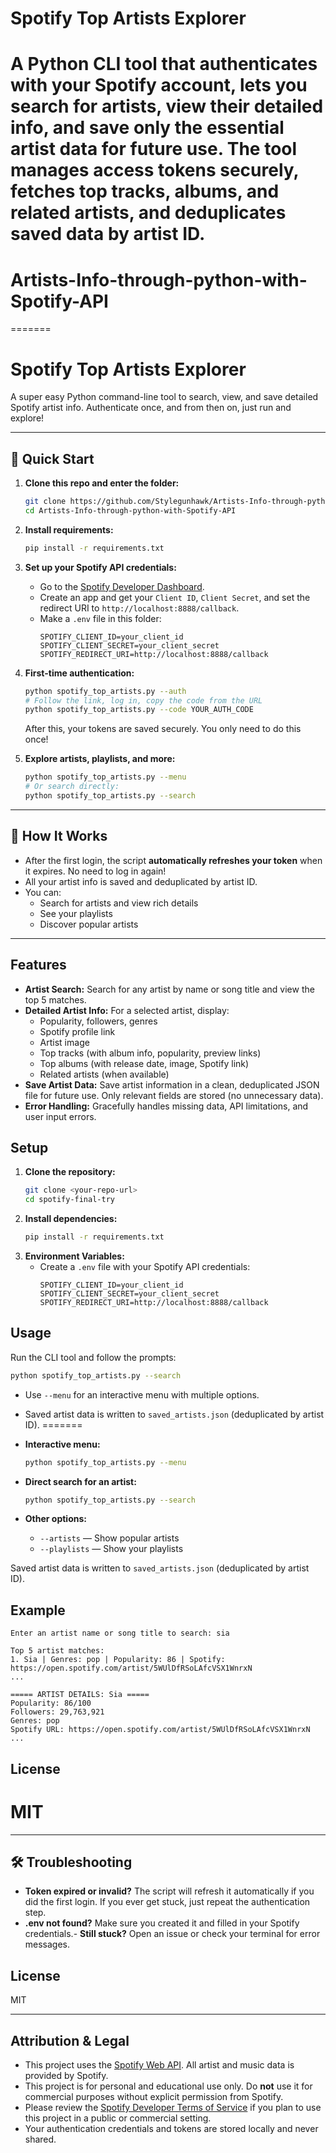 
# Spotify Top Artists Explorer

A Python CLI tool that authenticates with your Spotify account, lets you search for artists, view their detailed info, and save only the essential artist data for future use. The tool manages access tokens securely, fetches top tracks, albums, and related artists, and deduplicates saved data by artist ID.
=======

# Artists-Info-through-python-with-Spotify-API
=======
# Spotify Top Artists Explorer

A super easy Python command-line tool to search, view, and save detailed Spotify artist info. Authenticate once, and from then on, just run and explore!

---

## 🚀 Quick Start

1. **Clone this repo and enter the folder:**
   ```bash
   git clone https://github.com/Stylegunhawk/Artists-Info-through-python-with-Spotify-API.git
   cd Artists-Info-through-python-with-Spotify-API
   ```

2. **Install requirements:**
   ```bash
   pip install -r requirements.txt
   ```

3. **Set up your Spotify API credentials:**
   - Go to the [Spotify Developer Dashboard](https://developer.spotify.com/dashboard/).
   - Create an app and get your `Client ID`, `Client Secret`, and set the redirect URI to `http://localhost:8888/callback`.
   - Make a `.env` file in this folder:
     ```env
     SPOTIFY_CLIENT_ID=your_client_id
     SPOTIFY_CLIENT_SECRET=your_client_secret
     SPOTIFY_REDIRECT_URI=http://localhost:8888/callback
     ```

4. **First-time authentication:**
   ```bash
   python spotify_top_artists.py --auth
   # Follow the link, log in, copy the code from the URL
   python spotify_top_artists.py --code YOUR_AUTH_CODE
   ```
   After this, your tokens are saved securely. You only need to do this once!

5. **Explore artists, playlists, and more:**
   ```bash
   python spotify_top_artists.py --menu
   # Or search directly:
   python spotify_top_artists.py --search
   ```

---

## 🤖 How It Works
- After the first login, the script **automatically refreshes your token** when it expires. No need to log in again!
- All your artist info is saved and deduplicated by artist ID.
- You can:
  - Search for artists and view rich details
  - See your playlists
  - Discover popular artists

---


## Features
- **Artist Search:** Search for any artist by name or song title and view the top 5 matches.
- **Detailed Artist Info:** For a selected artist, display:
  - Popularity, followers, genres
  - Spotify profile link
  - Artist image
  - Top tracks (with album info, popularity, preview links)
  - Top albums (with release date, image, Spotify link)
  - Related artists (when available)
- **Save Artist Data:** Save artist information in a clean, deduplicated JSON file for future use. Only relevant fields are stored (no unnecessary data).
- **Error Handling:** Gracefully handles missing data, API limitations, and user input errors.

## Setup
1. **Clone the repository:**
   ```bash
   git clone <your-repo-url>
   cd spotify-final-try
   ```
2. **Install dependencies:**
   ```bash
   pip install -r requirements.txt
   ```
3. **Environment Variables:**
   - Create a `.env` file with your Spotify API credentials:
     ```env
     SPOTIFY_CLIENT_ID=your_client_id
     SPOTIFY_CLIENT_SECRET=your_client_secret
     SPOTIFY_REDIRECT_URI=http://localhost:8888/callback
     ```

## Usage

Run the CLI tool and follow the prompts:
```bash
python spotify_top_artists.py --search
```
- Use `--menu` for an interactive menu with multiple options.
- Saved artist data is written to `saved_artists.json` (deduplicated by artist ID).
=======

- **Interactive menu:**
  ```bash
  python spotify_top_artists.py --menu
  ```
- **Direct search for an artist:**
  ```bash
  python spotify_top_artists.py --search
  ```
- **Other options:**
  - `--artists` — Show popular artists
  - `--playlists` — Show your playlists

Saved artist data is written to `saved_artists.json` (deduplicated by artist ID).


## Example
```
Enter an artist name or song title to search: sia

Top 5 artist matches:
1. Sia | Genres: pop | Popularity: 86 | Spotify: https://open.spotify.com/artist/5WUlDfRSoLAfcVSX1WnrxN
...

===== ARTIST DETAILS: Sia =====
Popularity: 86/100
Followers: 29,763,921
Genres: pop
Spotify URL: https://open.spotify.com/artist/5WUlDfRSoLAfcVSX1WnrxN
...
```

## License
MIT
=======
---

## 🛠 Troubleshooting
- **Token expired or invalid?** The script will refresh it automatically if you did the first login. If you ever get stuck, just repeat the authentication step.
- **.env not found?** Make sure you created it and filled in your Spotify credentials.- **Still stuck?** Open an issue or check your terminal for error messages.

## License
MIT

---

## Attribution & Legal

- This project uses the [Spotify Web API](https://developer.spotify.com/documentation/web-api/). All artist and music data is provided by Spotify.
- This project is for personal and educational use only. Do **not** use it for commercial purposes without explicit permission from Spotify.
- Please review the [Spotify Developer Terms of Service](https://developer.spotify.com/terms/) if you plan to use this project in a public or commercial setting.
- Your authentication credentials and tokens are stored locally and never shared.
